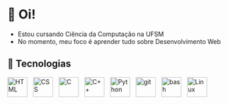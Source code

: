 # 👋 Oi!

<ul>
  <li>Estou cursando Ciência da Computação na UFSM</li>
  <li>No momento, meu foco é aprender tudo sobre Desenvolvimento Web</li>
</ul>

## 🔧 Tecnologias

<img align="left" alt="HTML" width="45px" style="padding-right:10px;" src="https://cdn.jsdelivr.net/gh/devicons/devicon/icons/html5/html5-plain.svg"/>
<img align="left" alt="CSS" width="45px" style="padding-right:10px;" src="https://cdn.jsdelivr.net/gh/devicons/devicon/icons/css3/css3-original.svg"/>
<img align="left" alt="C" width="45px" style="padding-right:10px;" src="https://cdn.jsdelivr.net/gh/devicons/devicon/icons/c/c-original.svg"/>
<img align="left" alt="C++" width="45px" style="padding-right:10px;" src="https://cdn.jsdelivr.net/gh/devicons/devicon/icons/cplusplus/cplusplus-original.svg"/>
<img align="left" alt="Python" width="45px" style="padding-right:10px;" src="https://cdn.jsdelivr.net/gh/devicons/devicon/icons/python/python-original.svg"/>
<img align="left" alt="git" width="45px" style="padding-right:10px;" src="https://cdn.jsdelivr.net/gh/devicons/devicon/icons/git/git-original.svg"/>
<img align="left" alt="bash" width="45px" style="padding-right:10px;" src="https://cdn.jsdelivr.net/gh/devicons/devicon/icons/bash/bash-original.svg"/>
<img align="left" alt="Linux" width="45px" style="padding-right:10px;" src="https://cdn.jsdelivr.net/gh/devicons/devicon/icons/linux/linux-original.svg"/>
